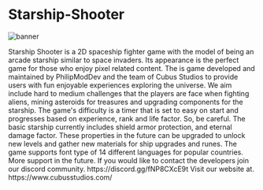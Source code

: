 <h1>Starship-Shooter</h1>
<img href="Screenshot_20240219-115448.png" title="banner">
<p>
 Starship Shooter is a 2D spaceship fighter game with the model of being an arcade starship similar to space invaders. Its appearance is the perfect game for those who enjoy pixel related content.
The is game developed and maintained by PhilipModDev and the team of Cubus Studios to provide users with fun enjoyable experiences exploring the universe. 
We aim include hard to medium challenges that the players are face when fighting aliens, mining asteroids for treasures and upgrading components for the starship. The game's difficulty is a timer that is set to easy on start and progresses based on experience, rank and life factor. So, be careful.
The basic starship currently includes shield armor protection, and eternal damage factor. These properties in the future can be upgraded to unlock new levels and gather new materials for ship upgrades and runes.
The game supports font type of 14 different languages for popular countries.
More support in the future.
If you would like to contact the developers join our discord community.
https://discord.gg/fNP8CXcE9t
Visit our website at.
https://www.cubusstudios.com/
</p>
